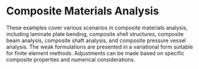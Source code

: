 # Composite Materials Analysis


These examples cover various scenarios in composite materials analysis, including laminate plate bending, composite shell structures, composite beam analysis, composite shaft analysis, and composite pressure vessel analysis. The weak formulations are presented in a variational form suitable for finite element methods. Adjustments can be made based on specific composite properties and numerical considerations.
